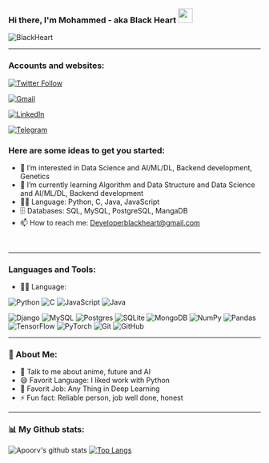 ### Hi there, I'm Mohammed - aka Black Heart <img src="https://github.com/DeveBlackHeart/DeveBlackHeart/blob/8785b7abcea0ad27afd8bbd2bd46d347e1b1e642/IMG%20GIF/Hi.gif" width="29px">


![BlackHeart](https://github.com/DeveBlackHeart/DeveBlackHeart/blob/9cac726626cdc640a114525696d2a4180d4df594/IMG%20GIF/max.gif)

<!-- https://github.com/DeveBlackHeart/DeveBlackHeart/blob/5efc1a847aa43628ea754b9010b4f1fc5b0d33b0/IMG%20GIF/Deve_BlackHeart.mp4 
https://github.com/DeveBlackHeart/DeveBlackHeart/blob/9cac726626cdc640a114525696d2a4180d4df594/IMG%20GIF/max.gif--->


--- 
### Accounts and websites:

  
[![Twitter Follow](https://img.shields.io/twitter/follow/Deve_BlackHeart?color=1DA1F2&logo=twitter&style=for-the-badge)](https://twitter.com/Deve_BlackHeart)

[![Gmail](https://img.shields.io/badge/Gmail-D14836?style=for-the-badge&logo=gmail&logoColor=white)](http://developerblackheart@gmail.com)

[![LinkedIn](https://img.shields.io/badge/linkedin-%230077B5.svg?style=for-the-badge&logo=linkedin&logoColor=white)](https://www.linkedin.com/in/mohammed-khalil-b62525217)

[![Telegram](https://img.shields.io/badge/Telegram-2CA5E0?style=for-the-badge&logo=telegram&logoColor=white)](https://t.me/Deve_BlackHeart) 






### Here are some ideas to get you started:
- 👀 I’m interested in Data Science and AI/ML/DL, Backend development, Genetics
- 🌱 I’m currently learning Algorithm and Data Structure and Data Science and AI/ML/DL, Backend development
- 🧑‍💻️ Language: Python, C, Java, JavaScript
- 🗄️ Databases: SQL, MySQL, PostgreSQL, MangaDB
- 📫 How to reach me: Developerblackheart@gmail.com

<br />

---

<!--
**DeveBlackHeart/DeveBlackHeart** is a ✨ _special_ ✨ repository because its `README.md` (this file) appears on your GitHub profile.

Here are some ideas to get you started:

- 🔭 I’m currently working on ...
- 🌱 I’m currently learning ...
- 👯 I’m looking to collaborate on ...
- 🤔 I’m looking for help with ...
- 💬 Ask me about ...
- 📫 How to reach me: ...
- 😄 Pronouns: ...
- ⚡ Fun fact: ...
-->

### Languages and Tools:

  - 🧑‍💻 Language: 
  <p>
<img alt="Python" src="https://img.shields.io/badge/python%20-%2314354C.svg?&style=for-the-badge&logo=python&logoColor=white"/>
<img alt="C" src="https://img.shields.io/badge/c%20-%2300599C.svg?&style=for-the-badge&logo=c&logoColor=white"/>
<img alt="JavaScript" src="https://img.shields.io/badge/javascript%20-%23323330.svg?&style=for-the-badge&logo=javascript&logoColor=%23F7DF1E"/>
<img alt="Java" src="https://img.shields.io/badge/java-%23ED8B00.svg?&style=for-the-badge&logo=java&logoColor=white"/>
  </p>
 <p>
<img alt="Django" src="https://img.shields.io/badge/django%20-%23092E20.svg?&style=for-the-badge&logo=django&logoColor=white"/>
<img alt="MySQL" src="https://img.shields.io/badge/mysql-%2300f.svg?&style=for-the-badge&logo=mysql&logoColor=white"/>
<img alt="Postgres" src ="https://img.shields.io/badge/postgres-%23316192.svg?&style=for-the-badge&logo=postgresql&logoColor=white"/>
<img alt="SQLite" src ="https://img.shields.io/badge/sqlite-%2307405e.svg?&style=for-the-badge&logo=sqlite&logoColor=white"/>
<img alt="MongoDB" src ="https://img.shields.io/badge/MongoDB-%234ea94b.svg?&style=for-the-badge&logo=mongodb&logoColor=white"/>
<img alt="NumPy" src="https://img.shields.io/badge/numpy%20-%23013243.svg?&style=for-the-badge&logo=numpy&logoColor=white" />
<img alt="Pandas" src="https://img.shields.io/badge/pandas%20-%23150458.svg?&style=for-the-badge&logo=pandas&logoColor=white" />
<img alt="TensorFlow" src="https://img.shields.io/badge/TensorFlow%20-%23FF6F00.svg?&style=for-the-badge&logo=TensorFlow&logoColor=white" />
<img alt="PyTorch" src="https://img.shields.io/badge/PyTorch%20-%23EE4C2C.svg?&style=for-the-badge&logo=PyTorch&logoColor=white" />
<img alt="Git" src="https://img.shields.io/badge/git%20-%23F05033.svg?&style=for-the-badge&logo=git&logoColor=white"/>
  <img alt="GitHub" src="https://img.shields.io/badge/github%20-%23121011.svg?&style=for-the-badge&logo=github&logoColor=white"/>
</p>
<!--
<img align="left" alt="Python" width="30px" src="https://github.com/DeveBlackHeart/DeveBlackHeart/blob/99ad56b8593360076ea9b8c00cd0c47e92dc2fa4/IMG%20GIF/LMt9638dO8dftAjtco.gif" />

<img align="left" alt="JavaScript" width="30px" src="https://github.com/DeveBlackHeart/DeveBlackHeart/blob/d96171818ed81344f4b5b64b3d877636cb128f21/IMG%20GIF/ln7z2eWriiQAllfVcn.gif" />

<img align="left" alt="Databases" width="30px" src="https://github.com/DeveBlackHeart/DeveBlackHeart/blob/d96171818ed81344f4b5b64b3d877636cb128f21/IMG%20GIF/kPrlykW2TpVU4HWx2O.gif" />

<img align="left" alt="Git" width="30px" src="https://github.com/DeveBlackHeart/DeveBlackHeart/blob/d96171818ed81344f4b5b64b3d877636cb128f21/IMG%20GIF/kH6CqYiquZawmU1HI6.gif" />

<img align="left" alt="GitHub" width="30px" src="https://github.com/DeveBlackHeart/DeveBlackHeart/blob/d96171818ed81344f4b5b64b3d877636cb128f21/IMG%20GIF/KzJkzjggfGN5Py6nkT.gif" />
-->

---



### 🤵 About Me:
- 💬 Talk to me about anime, future and AI
- 😄 Favorit Language: I liked work with Python
- 💼️ Favorit Job: Any Thing in Deep Learning
- ⚡ Fun fact: Reliable person, job well done, honest

---


### 📊️ My Github stats:
![Apoorv's github stats](https://github-readme-stats.vercel.app/api?username=DeveBlackHeart&theme=radical&show_icons=true)
[![Top Langs](https://github-readme-stats.vercel.app/api/top-langs/?username=DeveBlackHeart&layout=compact&text_color=daf7dc&bg_color=151515)](https://github.com/DeveBlackHeart/github-readme-stats)


[website]: https://github.com/DeveBlackHeart
[twitter]: https://twitter.com/Deve_BlackHeart
[youtube]: https://youtube.com/
[linkedin]: https://www.linkedin.com/in/mohammed-khalil-b62525217
[Telegram]: https://t.me/Deve_BlackHeart
[email]: developerblackheart@gmail.com
